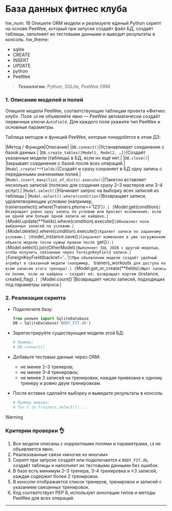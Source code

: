 # База данных фитнес клуба

<!-- ## Описание проекта
Создание базы данных SQLite для сайта фитнес клуба с основными таблицами и связями между ними.

## Структура проекта

diploma_BODY_FIT/
├── database/
│ ├── fitness_club.db # Файл базы данных SQLite
│ ├── init_db.py # Скрипт создания базы данных
│ ├── execute_sql.py # Скрипт выполнения SQL запросов
│ └── check_data.py # Скрипт проверки данных
├── sql_scripts/
│ ├── create_database.sql # Создание таблиц
│ ├── update_structure.sql # Обновление структуры
│ ├── insert_data.sql # Вставка данных
│ ├── clear_all.sql # Очистка базы данных
│ └── final_database.sql # Итоговый SQL файл
├── requirements.txt # Зависимости Python
└── README.md # Документация


## Созданные таблицы
1. **trainers** - Тренера (29 записей)
2. **workouts** - Тренировки (20 записей)
3. **clients** - Клиенты (20 записей)
4. **appointments** - Записи на тренировки (4 записи)
5. **trainers_workouts** - Связь тренеров и тренировок (33 записи)
6. **appointments_workouts** - Связь записей и тренировок (4 записи)

## Порядок полей в таблицах
- **trainers**: last_name, first_name, middle_name, name_of_training_session
- **workouts**: name_of_training_session, last_name, first_name, middle_name, description
- **clients**: last_name, first_name, middle_name, phone, name_of_training_session
- **appointments**: last_name, first_name, phone, date, trener_id, name_of_training_session

## Запуск проекта
1. Активировать виртуальное окружение: `venv\Scripts\Activate.ps1`
2. Создать базу данных: `python database/init_db.py`
3. Выполнить SQL скрипт: `python database/execute_sql.py sql_scripts/final_database.sql`
4. Проверить данные: `python database/check_data.py`

## Требования
- Python 3.8+
- SQLite3
- Flask (для веб-интерфейса) -->

<!-- Продолжаем работу над проектом "Сайт фитнес клуба «BODY_FIT»". В первой части задания вам нужно будет оформить полное создание базы данных через SQL: таблицы, ограничения, заполнение тестовыми данными и добавление индексов. Всё должно быть обернуто в транзакцию с отключением и последующим включением проверки внешних ключей. Во второй части вам предстоит перейти к использованию библиотеки `sqlite3` в Python: написать функции для создания новой записи и поиска существующих, работая с базой через код.'
hw_theme:
  - sqlite
  - CREATE
  - INSERT
  - UPDATE
  - sqlite3
  - python
  - транзакции
  - индексы
### Технологии: 🛠️
- SQL (DDL, транзакции, индексы)
- SQLite
- Python
- Библиотека `sqlite3`
### Часть 1: Оформление структуры базы данных
Создайте SQL-скрипт, который позволит восстановить всю базу данных. В начале файла обязательно выключите проверку внешних ключей командой `PRAGMA foreign_keys = OFF;`, затем откройте транзакцию через `BEGIN TRANSACTION;`. Внутри опишите создание всех таблиц, внешних ключей и вставку тестовых данных.

После этого добавьте индексы: не менее двух обычных и двух составных. Рядом с каждой командой создания индекса оставьте комментарий, где объясните, почему выбранные поля и как это ускорит работу базы. В завершение закройте транзакцию через `COMMIT;` и снова включите проверку внешних ключей командой `PRAGMA foreign_keys = ON;`.

Все запросы в файле должны быть корректно завершены точкой с запятой `;`, без исключений.

### Часть 2: Работа с базой данных через Python (`sqlite3`)

Создайте Python-скрипт. В начале файла импортируйте библиотеку `sqlite3` и укажите две константы: путь к файлу базы данных и путь к SQL-файлу со структурой.

Далее реализуйте следующие функции:

- **`read_sql_file(filepath: str) -> str`** — читает текст SQL-скрипта из файла и возвращает его содержимое.

- **`execute_script(conn, script: str) -> None`** — принимает соединение и текст скрипта, создаёт курсор, выполняет скрипт через метод `executescript`, сохраняет изменения.

- **`find_appointment_by_phone(conn, phone: str) -> list[tuple]`** — принимает соединение и номер телефона, выполняет параметризованный SELECT-запрос на точное совпадение номера телефона, возвращает список найденных записей. В записях человекочитаемые имена мастеров и названия услуг.

- **`find_appointment_by_comment(conn, comment_part: str) -> list[tuple]`** — принимает соединение и часть комментария, ищет записи, где комментарий содержит переданную строку, используя оператор `LIKE`, возвращает список найденных записей. В записях человекочитаемые имена мастеров и названия услуг.
- **`create_appointment(conn, client_name: str, client_phone: str, trainer_name: str, workouts_list: list[str], comment: str = None) -> int`** — создаёт новую запись в таблице клиентов, принимает имя клиента, телефон, имя тренера и список тренировок. Ищет тренера и тренировки по именам, вставляет запись в базу, связывает её с тренировками. Возвращает ID созданной записи.
### Минимальные требования к сдаче

- В архиве должны быть два файла: `.sql` и `.py`. После распаковки архив должен позволять создать базу данных и выполнить все основные функции без ошибок.
- Все SQL-запросы внутри функций должны быть **параметризованными**.
- В конце файла добавьте тестовые вызовы всех функций с выводом результатов через `print`, чтобы можно было увидеть их работу.
> #### Критерии проверки 👍
>
> 1. Структура базы данных оформлена корректно, все ограничения работают.
> 2. Индексы осмысленно добавлены и объяснены в комментариях.
> 3. Python-скрипт корректно работает с базой данных.
> 4. Все запросы в Python параметризованы.
> 5. Функции имеют аннотации типов.
> 6. Код соответствует стандартам PEP-8.
 -->

hw_num: 18
Опишете ORM модели и реализуете единый Python скрипт на основе PeeWee, который при запуске создаёт файл БД, создаёт таблицы, заполняет их тестовыми данными и выводит результаты в консоль.
hw_theme:
  - sqlite
  - CREATE
  - INSERT
  - UPDATE
  - python
  - PeeWee 
> **Технологии:** Python, SQLite, PeeWee ORM  
### 1. Описание моделей и полей  
Опишите модели PeeWee, соответствующие таблицам проекта «Фитнес клуб». Поле `id` не объявляйте явно — PeeWee автоматически создаёт первичные ключи `AutoField`. Для каждого поля укажите тип PeeWee и основные параметры.

Таблица методов и функций PeeWee, которые понадобятся в этом ДЗ:

|Метод / Функция|Описание|
|`DB.connect()`|Устанавливает соединение с базой данных.|
|`DB.create_tables([Model1, Model2, …])`|Создаёт указанные модели (таблицы) в БД, если их ещё нет.|
|`DB.close()`|Закрывает соединение с базой после всех операций.|
|`Model.create(**fields)`|Создаёт и сразу сохраняет в БД одну запись с переданными значениями полей.|
|`Model.insert_many(list_of_dicts).execute()`|Пакетно вставляет несколько записей (полезно для создания сразу 2–3 мастеров или 3–4 услуг).|
|`Model.select()`|Начинает запрос на выборку всех записей из таблицы.|
|`Model.select().where(condition)`|Возвращает записи, удовлетворяющие условию (например, trainersselect().where(Trainers.phone=='123')`).|
|`Model.get(condition)`|Возвращает ровно одну запись по условию или бросает исключение, если ни одной или больше одной записи не найдено.|
|`Model.update(**fields).where(condition).execute()`|Обновляет поля выбранных записей по условию.|
|`Model.delete().where(condition).execute()`|Удаляет записи по заданному условию.|
|`model_instance.save()`|Сохраняет изменения в уже загруженном объекте модели (если нужны правки после `get()`).|
|`Model.select().join(OtherModel)`|Выполняет SQL JOIN с другой моделью, чтобы получить связанные через ForeignKeyField записи.|
|`ForeignKeyField(backref='…')`|При объявлении модели создаёт удобный атрибут в связанной модели (например, ` trainers_workouts` для доступа ко всем записям этого тренера).|
|`Model.get_or_create(**fields)`|Ищет запись по полям, если не найдена — создаёт её; возвращает кортеж `(instance, created_flag)`.|
|`Model.count()`|Возвращает число записей, подходящих под параметры запроса.|

### 2. Реализация скрипта  
- Подключите базу:
  ```python
  from peewee import SqliteDatabase
  DB = SqliteDatabase('BODY_FIT.db')
  ```
- Зарегистрируйте существующие модели этой БД:
  ```python
  # Пример:
  # DB.connect()
  ```

- Добавьте тестовые данные через ORM:
  - не менее 2–3 тренеров;
  - не менее 3–4 тренировок;
  - не менее 3 записей на тренировки, каждая привязана к одному тренеру и ровно двум тренировкам.

- После вставки сделайте выборку и выведите результаты в консоль:
  ```python
  # Пример вывода:
  # for t in Trainers.select(): ...
  
> [!warning]  
> ### Критерии проверки 👌  
> 1. Все модели описаны с корректными полями и параметрами, `id` не объявляется явно.  
> 2. Реализованные связи «многие ко многим»  
> 3. Скрипт при запуске  создаёт или подключается к `BODY_FIT.db`, создаёт таблицы и наполняет их тестовыми данными без ошибок.  
> 4. В базе есть минимум 2–3 тренера, 3–4 тренировка и ≥3 записей, каждая содержит более 2 тренировок.  
> 5. В консоли отображается список тренеров, тренировок и записей с указанием связанных тренировок.  
> 6. Код соответствует PEP 8, использует аннотации типов и методы PeeWee для всех операций.  
	
---

